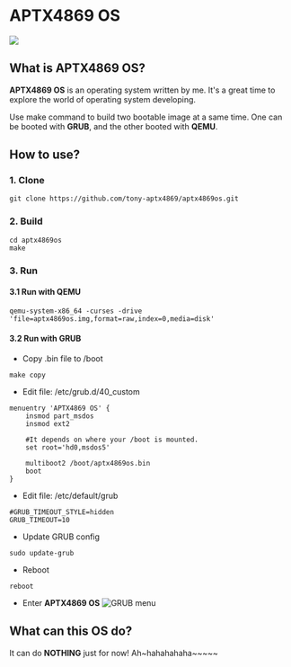 # **APTX4869 OS**

![](http://img.tonychang1069.top/picgo/20210617221413.png?TalkisCheap,ShowMeYourDick)

## What is **APTX4869 OS**?

**APTX4869 OS** is an operating system written by me. It's a great time to explore the world of operating system developing.

Use make command to build two bootable image at a same time. One can be booted with **GRUB**, and the other booted with **QEMU**.

## How to use?

### 1. Clone
```
git clone https://github.com/tony-aptx4869/aptx4869os.git
```

### 2. Build
```
cd aptx4869os
make
```

### 3. Run

#### 3.1 Run with **QEMU**
```
qemu-system-x86_64 -curses -drive 'file=aptx4869os.img,format=raw,index=0,media=disk'
```

#### 3.2 Run with **GRUB**
- Copy .bin file to /boot
```
make copy
```

- Edit file: /etc/grub.d/40_custom
```
menuentry 'APTX4869 OS' {
    insmod part_msdos
    insmod ext2

    #It depends on where your /boot is mounted.
    set root='hd0,msdos5'

    multiboot2 /boot/aptx4869os.bin
    boot
}
```

- Edit file: /etc/default/grub
```
#GRUB_TIMEOUT_STYLE=hidden
GRUB_TIMEOUT=10
```

- Update GRUB config
```
sudo update-grub
```

- Reboot
```
reboot
```

- Enter **APTX4869 OS**
![GRUB menu](http://img.tonychang1069.top/picgo/20210617223227.png?TalkisCheap,ShowMeYourDick)


## What can this OS do?

It can do **NOTHING** just for now! Ah~hahahahaha~~~~~
